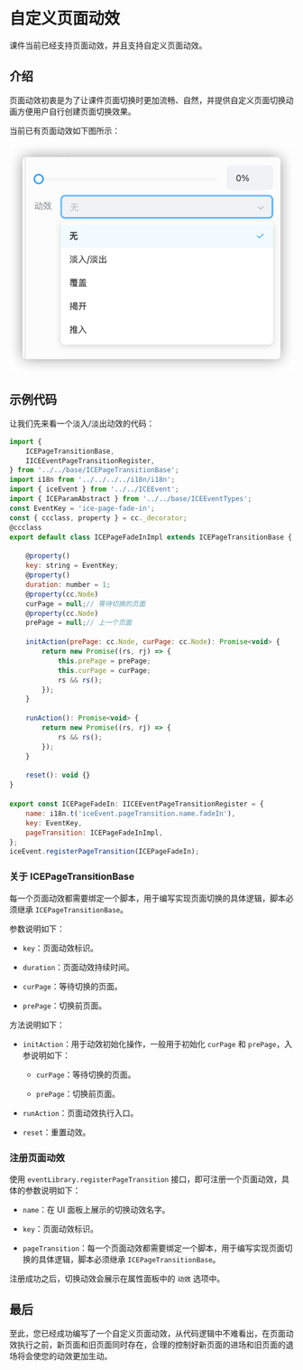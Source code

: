 # 自定义页面动效

课件当前已经支持页面动效，并且支持自定义页面动效。

## 介绍

页面动效初衷是为了让课件页面切换时更加流畅、自然，并提供自定义页面切换动画方便用户自行创建页面切换效果。

当前已有页面动效如下图所示：

![动效](img/pageTransitionList.png)

## 示例代码

让我们先来看一个淡入/淡出动效的代码：

```javascript
import {
    ICEPageTransitionBase,
    IICEEventPageTransitionRegister,
} from '../../base/ICEPageTransitionBase';
import i18n from '../../../../i18n/i18n';
import { iceEvent } from '../../ICEEvent';
import { ICEParamAbstract } from '../../base/ICEEventTypes';
const EventKey = 'ice-page-fade-in';
const { ccclass, property } = cc._decorator;
@ccclass
export default class ICEPageFadeInImpl extends ICEPageTransitionBase {
   
    @property()
    key: string = EventKey;
    @property()
    duration: number = 1;
    @property(cc.Node)
    curPage = null;// 等待切换的页面
    @property(cc.Node)
    prePage = null;// 上一个页面

    initAction(prePage: cc.Node, curPage: cc.Node): Promise<void> {
        return new Promise((rs, rj) => {
            this.prePage = prePage;
            this.curPage = curPage;
            rs && rs();
        });
    }

    runAction(): Promise<void> {
        return new Promise((rs, rj) => {
            rs && rs();
        });
    }

    reset(): void {}
}

export const ICEPageFadeIn: IICEEventPageTransitionRegister = {
    name: i18n.t('iceEvent.pageTransition.name.fadeIn'),
    key: EventKey,
    pageTransition: ICEPageFadeInImpl,
};
iceEvent.registerPageTransition(ICEPageFadeIn);
```

### 关于 ICEPageTransitionBase

每一个页面动效都需要绑定一个脚本，用于编写实现页面切换的具体逻辑，脚本必须继承 `ICEPageTransitionBase`。

参数说明如下：

- `key`：页面动效标识。

- `duration`：页面动效持续时间。

- `curPage`：等待切换的页面。

- `prePage`：切换前页面。

方法说明如下：

- `initAction`：用于动效初始化操作，一般用于初始化 `curPage` 和 `prePage`，入参说明如下：

    - `curPage`：等待切换的页面。

    - `prePage`：切换前页面。

- `runAction`：页面动效执行入口。

- `reset`：重置动效。

### 注册页面动效

使用 `eventLibrary.registerPageTransition` 接口，即可注册一个页面动效，具体的参数说明如下：

- `name`：在 UI 面板上展示的切换动效名字。

- `key`：页面动效标识。

- `pageTransition`：每一个页面动效都需要绑定一个脚本，用于编写实现页面切换的具体逻辑，脚本必须继承 `ICEPageTransitionBase`。

注册成功之后，切换动效会展示在属性面板中的 `动效` 选项中。

## 最后

至此，您已经成功编写了一个自定义页面动效，从代码逻辑中不难看出，在页面动效执行之前，新页面和旧页面同时存在，合理的控制好新页面的进场和旧页面的退场将会使您的动效更加生动。
